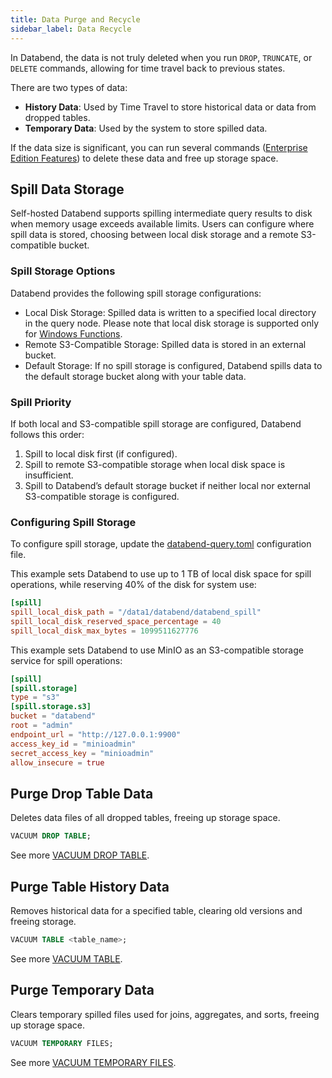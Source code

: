 ```yaml
---
title: Data Purge and Recycle
sidebar_label: Data Recycle
---
```


In Databend, the data is not truly deleted when you run `DROP`, `TRUNCATE`, or `DELETE` commands, allowing for time travel back to previous states.

There are two types of data:

- **History Data**: Used by Time Travel to store historical data or data from dropped tables.
- **Temporary Data**: Used by the system to store spilled data.

If the data size is significant, you can run several commands ([Enterprise Edition Features](/guides/products/dee/enterprise-features)) to delete these data and free up storage space.

## Spill Data Storage

Self-hosted Databend supports spilling intermediate query results to disk when memory usage exceeds available limits. Users can configure where spill data is stored, choosing between local disk storage and a remote S3-compatible bucket.

### Spill Storage Options

Databend provides the following spill storage configurations:

- Local Disk Storage: Spilled data is written to a specified local directory in the query node. Please note that local disk storage is supported only for [Windows Functions](/sql/sql-functions/window-functions/).
- Remote S3-Compatible Storage: Spilled data is stored in an external bucket.
- Default Storage: If no spill storage is configured, Databend spills data to the default storage bucket along with your table data.

### Spill Priority

If both local and S3-compatible spill storage are configured, Databend follows this order:

1. Spill to local disk first (if configured).
2. Spill to remote S3-compatible storage when local disk space is insufficient.
3. Spill to Databend’s default storage bucket if neither local nor external S3-compatible storage is configured.

### Configuring Spill Storage

To configure spill storage, update the [databend-query.toml](https://github.com/databendlabs/databend/blob/main/scripts/distribution/configs/databend-query.toml) configuration file.

This example sets Databend to use up to 1 TB of local disk space for spill operations, while reserving 40% of the disk for system use:

```toml
[spill]
spill_local_disk_path = "/data1/databend/databend_spill"
spill_local_disk_reserved_space_percentage = 40
spill_local_disk_max_bytes = 1099511627776
```

This example sets Databend to use MinIO as an S3-compatible storage service for spill operations:

```toml
[spill]
[spill.storage]
type = "s3"
[spill.storage.s3]
bucket = "databend"
root = "admin"
endpoint_url = "http://127.0.0.1:9900"
access_key_id = "minioadmin"
secret_access_key = "minioadmin"
allow_insecure = true
```

## Purge Drop Table Data

Deletes data files of all dropped tables, freeing up storage space.

```sql
VACUUM DROP TABLE;
```

See more [VACUUM DROP TABLE](/sql/sql-commands/administration-cmds/vacuum-drop-table).

## Purge Table History Data

Removes historical data for a specified table, clearing old versions and freeing storage.

```sql
VACUUM TABLE <table_name>;
```

See more [VACUUM TABLE](/sql/sql-commands/administration-cmds/vacuum-table).

## Purge Temporary Data

Clears temporary spilled files used for joins, aggregates, and sorts, freeing up storage space.

```sql
VACUUM TEMPORARY FILES;
```

See more [VACUUM TEMPORARY FILES](/sql/sql-commands/administration-cmds/vacuum-temp-files).
